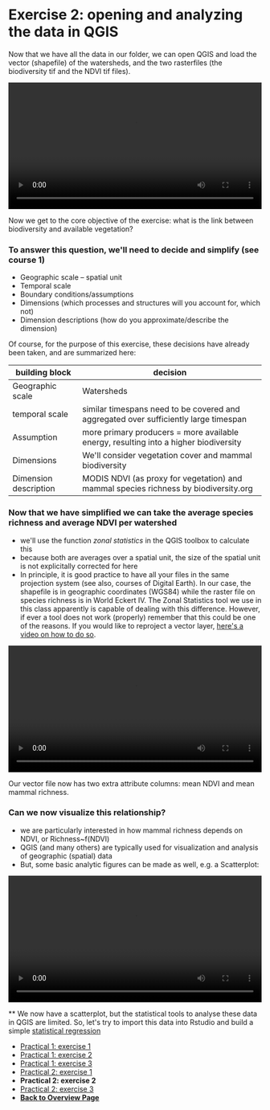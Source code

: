 # Exercise 2: opening and analyzing the data in QGIS

Now that we have all the data in our folder, we can open QGIS and load the vector (shapefile) of the watersheds, and the two rasterfiles (the biodiversity tif and the NDVI tif files).

<video style="width:100%" controls>
  <source src="https://user-images.githubusercontent.com/89069805/131482487-7562b9c7-afd5-4512-8ad1-7754e3b532fb.mp4" type="video/mp4">
Your browser does not support the video tag.
</video>





Now we get to the core objective of the exercise: what is the link between biodiversity and available vegetation? 


### To answer this question, we'll need to decide and simplify (see course 1)
* Geographic scale – spatial unit 
* Temporal scale 
* Boundary conditions/assumptions
* Dimensions (which processes and structures will you account for, which not)
* Dimension descriptions (how do you approximate/describe the dimension)

Of course, for the purpose of this exercise, these decisions have already been taken, and are summarized here: 


| building block  |  decision |
|---|---|
| Geographic scale |  Watersheds |
| temporal scale |  similar timespans need to be covered and aggregated over sufficiently large timespan |
| Assumption | more primary producers = more available energy, resulting into a higher biodiversity |
| Dimensions | We'll consider vegetation cover and mammal biodiversity |
| Dimension description | MODIS NDVI (as proxy for vegetation) and mammal species richness by biodiversity.org |



### Now that we have simplified we can take the average species richness and average NDVI per watershed

* we'll use the function *zonal statistics* in the QGIS toolbox to calculate this
* because both are averages over a spatial unit, the size of the spatial unit is not explicitally corrected for here
* In principle, it is good practice to have all your files in the same projection system (see also, courses of Digital Earth). In our case, the shapefile is in geographic coordinates (WGS84) while the raster file on species richness is in World Eckert IV. The Zonal Statistics tool we use in this class apparently is capable of dealing with this difference. However, if ever a tool does not work (properly) remember that this could be one of the reasons. If you would like to reproject a vector layer, [here's a video on how to do so](https://user-images.githubusercontent.com/89069805/136777324-94c57539-329e-4a20-8d4e-bc9a0c0af8e3.mp4). 



<video style="width:100%" controls>
  <source src="https://user-images.githubusercontent.com/89069805/131485589-8a7ddc91-cf03-4f07-a731-8052861a1f7b.mp4" type="video/mp4">
Your browser does not support the video tag.
</video>




Our vector file now has two extra attribute columns: mean NDVI and mean mammal richness. 

### Can we now visualize this relationship? 

* we are particularly interested in how mammal richness depends on NDVI, or Richness~f(NDVI)
* QGIS (and many others) are typically used for visualization and analysis of geographic (spatial) data
* But, some basic analytic figures can be made as well, e.g. a Scatterplot: 


<video style="width:100%" controls>
  <source src="https://user-images.githubusercontent.com/89069805/131486341-0bc9bec4-4229-4959-b910-5bd0cefebecd.mp4" type="video/mp4">
Your browser does not support the video tag.
</video>





**
We now have a scatterplot, but the statistical tools to analyse these data in QGIS are limited. So, let's try to import this data into Rstudio and build a simple  [statistical regression](https://liesjacobs.github.io/World-Food-and-Ecosystems/practical2/Rstudio.html)

<nav>
  <ul>
    <li><a href="https://liesjacobs.github.io/World-Food-and-Ecosystems/practical1/intro.html">Practical 1: exercise 1</a></li>
    <li><a href="https://liesjacobs.github.io/World-Food-and-Ecosystems/practical1/exploring.html">Practical 1: exercise 2</a></li>
    <li><a href="https://liesjacobs.github.io/World-Food-and-Ecosystems/practical1/understandinggradients.html">Practical 1: exercise 3</a></li>
    <li><a href="https://liesjacobs.github.io/World-Food-and-Ecosystems/practical2/intro.html">Practical 2: exercise 1</a></li>
    <li><strong>Practical 2: exercise 2</strong></li>
    <li><a href="https://liesjacobs.github.io/World-Food-and-Ecosystems/practical2/Rstudio.html">Practical 2: exercise 3</a></li>
    <li><a href="https://liesjacobs.github.io/World-Food-and-Ecosystems/"><b>Back to Overview Page</b></a></li>
  </ul>
</nav>


